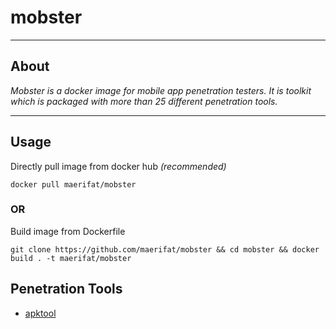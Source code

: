 # mobster
---

## About

*Mobster is a docker image for mobile app penetration testers. It is toolkit which is packaged with more than 25 different penetration tools.*

---

## Usage

Directly pull image from docker hub *(recommended)*
```
docker pull maerifat/mobster
```
### OR
Build image from Dockerfile
```
git clone https://github.com/maerifat/mobster && cd mobster && docker build . -t maerifat/mobster
```

## Penetration Tools
- [apktool](https://github.com/iBotPeaches/Apktool)
